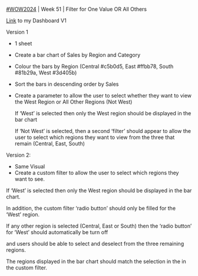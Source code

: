 [#WOW2024](https://workout-wednesday.com/2024w51tab/) | Week 51 | Filter for One Value OR All Others

[Link](https://public.tableau.com/app/profile/amira.salama/viz/WOW2024W51_17357350988290/WOW2024W51) to my Dashboard V1

Version 1
- 1 sheet
- Create a bar chart of Sales by Region and Category
- Colour the bars by Region (Central #c5b0d5, East #ffbb78,  South #81b29a, West #3d405b)
- Sort the bars in descending order by Sales
- Create a parameter to allow the user to select whether they want to view the West Region or All Other Regions (Not West)

   If ‘West’ is selected then only the West region should be displayed in the bar chart

  If ‘Not West’ is selected, then a second ‘filter’ should appear to allow the user to select which regions they want to view from the three that remain (Central, East, South)


Version 2:
  
  - Same Visual
  - Create a custom filter to allow the user to select which regions they want to see.
    
   If ‘West’ is selected then only the West region should be displayed in the bar chart. 
   
   In addition, the custom filter ‘radio button’ should only be filled for the ‘West’ region.
   
   If any other region is selected (Central, East or South) then the ‘radio button’ for ‘West’ should automatically be turn off 
   
   and users should be able to select and deselect from the three remaining regions. 
   
   The regions displayed in the bar chart should match the selection in the in the custom filter.
